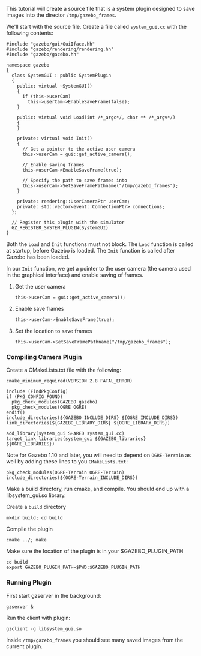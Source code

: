 This tutorial will create a source file that is a system plugin designed to save images into the director `/tmp/gazebo_frames`. 

We'll start with the source file. Create a file called `system_gui.cc` with the following contents:

~~~
#include "gazebo/gui/GuiIface.hh"
#include "gazebo/rendering/rendering.hh"
#include "gazebo/gazebo.hh"

namespace gazebo
{
  class SystemGUI : public SystemPlugin
  {
    public: virtual ~SystemGUI()
    {
      if (this->userCam)
        this->userCam->EnableSaveFrame(false);
    }

    public: virtual void Load(int /*_argc*/, char ** /*_argv*/)
    {
    }

    private: virtual void Init()
    {
      // Get a pointer to the active user camera
      this->userCam = gui::get_active_camera();

      // Enable saving frames
      this->userCam->EnableSaveFrame(true);

      // Specify the path to save frames into
      this->userCam->SetSaveFramePathname("/tmp/gazebo_frames");
    }

    private: rendering::UserCameraPtr userCam;
    private: std::vector<event::ConnectionPtr> connections;
  };

  // Register this plugin with the simulator
  GZ_REGISTER_SYSTEM_PLUGIN(SystemGUI)
}
~~~

Both the `Load` and `Init` functions must not block. The `Load` function is called at startup, before Gazebo is loaded. The `Init` function is called after Gazebo has been loaded.

In our `Init` function, we get a pointer to the user camera (the camera used in the graphical interface) and enable saving of frames.

1.  Get the user camera

        this->userCam = gui::get_active_camera();
2.  Enable save frames

        this->userCam->EnableSaveFrame(true);
3.  Set the location to save frames

        this->userCam->SetSaveFramePathname("/tmp/gazebo_frames");

### Compiling Camera Plugin

Create a CMakeLists.txt file with the following:

~~~
cmake_minimum_required(VERSION 2.8 FATAL_ERROR)
              
include (FindPkgConfig)
if (PKG_CONFIG_FOUND)
  pkg_check_modules(GAZEBO gazebo)
  pkg_check_modules(OGRE OGRE)
endif()   
include_directories(${GAZEBO_INCLUDE_DIRS} ${OGRE_INCLUDE_DIRS})
link_directories(${GAZEBO_LIBRARY_DIRS} ${OGRE_LIBRARY_DIRS})
  
add_library(system_gui SHARED system_gui.cc)
target_link_libraries(system_gui ${GAZEBO_libraries} ${OGRE_LIBRARIES})
~~~

Note for Gazebo 1.10 and later, you will need to depend on `OGRE-Terrain` as well by adding these lines to you `CMakeLists.txt`:

~~~
pkg_check_modules(OGRE-Terrain OGRE-Terrain)
include_directories(${OGRE-Terrain_INCLUDE_DIRS})
~~~

Make a build directory, run cmake, and compile. You should end up with a libsystem_gui.so library.

Create a `build` directory

~~~
mkdir build; cd build
~~~

Compile the plugin

~~~
cmake ../; make
~~~


Make sure the location of the plugin is in your $GAZEBO_PLUGIN_PATH

~~~
cd build
export GAZEBO_PLUGIN_PATH=$PWD:$GAZEBO_PLUGIN_PATH
~~~

### Running Plugin ###

First start gzserver in the background:

~~~
gzserver &
~~~

Run the client with plugin:

~~~
gzclient -g libsystem_gui.so
~~~

Inside `/tmp/gazebo_frames` you should see many saved images from the current plugin.
